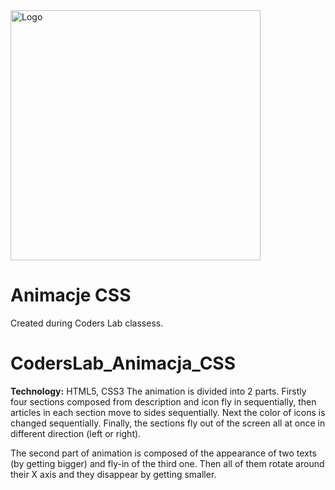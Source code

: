 <img alt="Logo" src="http://coderslab.pl/svg/logo-coderslab.svg" width="400">

# Animacje CSS
Created during Coders Lab classess.
# CodersLab_Animacja_CSS

**Technology:** HTML5, CSS3
The animation is divided into 2 parts.
Firstly four sections composed from description and icon fly in sequentially, then articles in each section move to sides sequentially. Next the color of icons is changed sequentially.
Finally, the sections fly out of the screen all at once in different direction (left or right).

The second part of animation is composed of the appearance of two texts (by getting bigger) and fly-in of the third one. Then all of them rotate around their X axis and they disappear by getting smaller.

